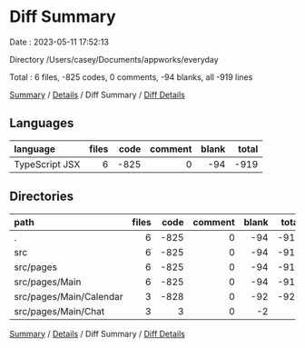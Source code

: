 # Diff Summary

Date : 2023-05-11 17:52:13

Directory /Users/casey/Documents/appworks/everyday

Total : 6 files,  -825 codes, 0 comments, -94 blanks, all -919 lines

[Summary](results.md) / [Details](details.md) / Diff Summary / [Diff Details](diff-details.md)

## Languages
| language | files | code | comment | blank | total |
| :--- | ---: | ---: | ---: | ---: | ---: |
| TypeScript JSX | 6 | -825 | 0 | -94 | -919 |

## Directories
| path | files | code | comment | blank | total |
| :--- | ---: | ---: | ---: | ---: | ---: |
| . | 6 | -825 | 0 | -94 | -919 |
| src | 6 | -825 | 0 | -94 | -919 |
| src/pages | 6 | -825 | 0 | -94 | -919 |
| src/pages/Main | 6 | -825 | 0 | -94 | -919 |
| src/pages/Main/Calendar | 3 | -828 | 0 | -92 | -920 |
| src/pages/Main/Chat | 3 | 3 | 0 | -2 | 1 |

[Summary](results.md) / [Details](details.md) / Diff Summary / [Diff Details](diff-details.md)